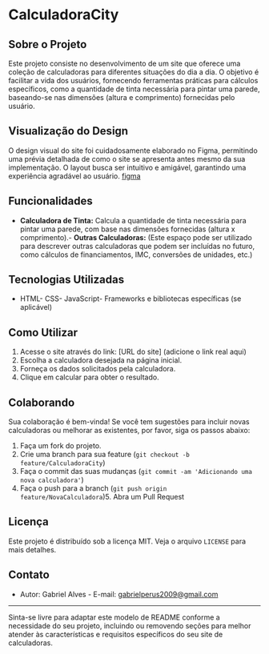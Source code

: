 # CalculadoraCity
## Sobre o Projeto
Este projeto consiste no desenvolvimento de um site que oferece uma coleção de calculadoras para diferentes situações do dia a dia. O objetivo é facilitar a vida dos usuários, fornecendo ferramentas práticas para cálculos específicos, como a quantidade de tinta necessária para pintar uma parede, baseando-se nas dimensões (altura e comprimento) fornecidas pelo usuário.
## Visualização do Design
O design visual do site foi cuidadosamente elaborado no Figma, permitindo uma prévia detalhada de como o site se apresenta antes mesmo da sua implementação. O layout busca ser intuitivo e amigável, garantindo uma experiência agradável ao usuário. [figma](https://www.figma.com/file/wXzu1vaJ1gEPQY1iRgwFu0/Untitled?type=design&node-id=0%3A1&mode=design&t=uHc9iqBuzveBwy6X-1)
## Funcionalidades
- **Calculadora de Tinta:** Calcula a quantidade de tinta necessária para pintar uma parede, com base nas dimensões fornecidas (altura x comprimento).- **Outras Calculadoras:** (Este espaço pode ser utilizado para descrever outras calculadoras que podem ser incluídas no futuro, como cálculos de financiamentos, IMC, conversões de unidades, etc.)
## Tecnologias Utilizadas
- HTML- CSS- JavaScript- Frameworks e bibliotecas específicas (se aplicável)
## Como Utilizar
1. Acesse o site através do link: [URL do site] (adicione o link real aqui)
2. Escolha a calculadora desejada na página inicial.
3. Forneça os dados solicitados pela calculadora.
4. Clique em calcular para obter o resultado.
## Colaborando
Sua colaboração é bem-vinda! Se você tem sugestões para incluir novas calculadoras ou melhorar as existentes, por favor, siga os passos abaixo:
1. Faça um fork do projeto.
2. Crie uma branch para sua feature (`git checkout -b feature/CalculadoraCity`)
3. Faça o commit das suas mudanças (`git commit -am 'Adicionando uma nova calculadora'`)
4. Faça o push para a branch (`git push origin feature/NovaCalculadora`)5. Abra um Pull Request
## Licença
Este projeto é distribuído sob a licença MIT. Veja o arquivo `LICENSE` para mais detalhes.
## Contato
- Autor: Gabriel Alves - E-mail: gabrielperus2009@gmail.com
---
Sinta-se livre para adaptar este modelo de README conforme a necessidade do seu projeto, incluindo ou removendo seções para melhor atender às características e requisitos específicos do seu site de calculadoras.
